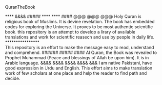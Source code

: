  QuranTheBook
 
 ****  &&&&   #####   ****   ****   ####   @@@ @@@  @@@
Holy Quran is religious book of Muslims. It is devine revelation. The book has embedded codes for exploring the Universe. It proves to be most authentic scientific book.  this repository is an attempt to develop a lirary of available translations and work for scientific reasech and use by people in daily life. ****************  
This repository is an effort to make the message easy to read, understand and comprehend.  ######  #####   ####
Al Quran, the Book was revealed to Prophet Muhammad (Peace and blessings of Allah be upon him). It is in Arabic language.   &&&& &&&& &&&& &&&& &&& 
I am native Pakistani, have good expression in Urdu and English. This effort aims to make translation work of few scholars at one place and help the reader to find path and decide. 

